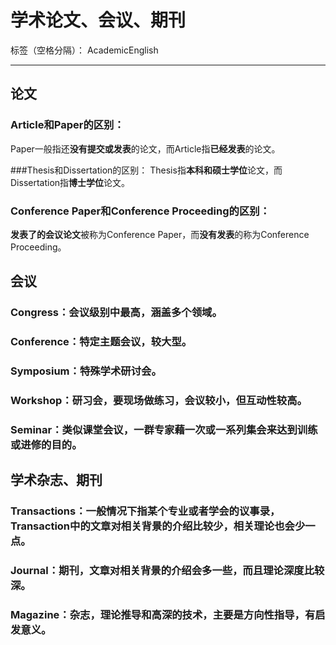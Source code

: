 ﻿# 学术论文、会议、期刊

标签（空格分隔）： AcademicEnglish

---
## 论文
### Article和Paper的区别：
Paper一般指还**没有提交或发表**的论文，而Article指**已经发表**的论文。

###Thesis和Dissertation的区别：
Thesis指**本科和硕士学位**论文，而Dissertation指**博士学位**论文。

### Conference Paper和Conference Proceeding的区别：
**发表了的会议论文**被称为Conference Paper，而**没有发表**的称为Conference Proceeding。

## 会议
### Congress：会议**级别中最高**，涵盖**多个领域**。

### Conference：特定主题会议，较大型。

### Symposium：特殊学术研讨会。

### Workshop：研习会，要现场做练习，会议较小，但互动性较高。

### Seminar：类似课堂会议，一群专家藉一次或一系列集会来达到训练或进修的目的。

## 学术杂志、期刊
### Transactions：一般情况下指某个专业或者学会的议事录，Transaction中的文章对相关背景的介绍比较少，相关理论也会少一点。

### Journal：期刊，文章对相关背景的介绍会多一些，而且理论深度比较深。

### Magazine：杂志，理论推导和高深的技术，主要是方向性指导，有启发意义。






